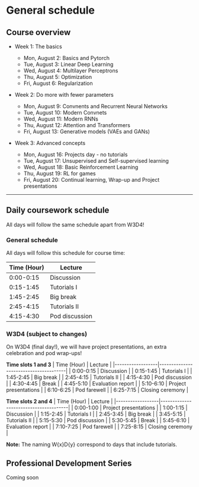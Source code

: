 # General schedule

## Course overview

* Week 1: The basics
    * Mon, August 2: Basics and Pytorch
    * Tue, August 3: Linear Deep Learning
    * Wed, August 4: Multilayer Perceptrons
    * Thu, August 5: Optimization
    * Fri, August 6: Regularization
     
* Week 2: Do more with fewer parameters
    * Mon, August 9: Convnents and Recurrent Neural Networks
    * Tue, August 10: Modern Convnets
    * Wed, August 11: Modern RNNs
    * Thu, August 12: Attention and Transformers
    * Fri, August 13: Generative models (VAEs and GANs)
    
* Week 3: Advanced concepts
    * Mon, August 16: Projects day -  no tutorials
    * Tue, August 17: Unsupervised and Self-supervised learning
    * Wed, August 18: Basic Reinforcement Learning
    * Thu, August 19: RL for games
    * Fri, August 20: Continual learning, Wrap-up and Project presentations
----

## Daily coursework schedule
All days will follow the same schedule apart from W3D4!

### General schedule
All days will follow this schedule for course time:
 
|    Time (Hour)   |    Lecture                            |
|------------------|---------------------------------------|
|    0:00-0:15     |    Discussion                         |
|    0:15-1:45     |    Tutorials I                        |
|    1:45-2:45     |    Big break                          |
|    2:45-4:15     |    Tutorials II                       |
|    4:15-4:30     |    Pod discussion                     |


### W3D4 (subject to changes)
On W3D4 (final day!), we will have project presentations, an extra celebration and pod wrap-ups!

**Time slots 1 and 3**
|    Time (Hour)   |    Lecture                            |
|------------------|---------------------------------------|
|    0:00-0:15     |    Discussion                         |
|    0:15-1:45     |    Tutorials I                        |
|    1:45-2:45     |    Big break                          |
|    2:45-4:15     |    Tutorials II                       |
|    4:15-4:30     |    Pod discussion                     |
|    4:30-4:45     |    Break                              |
|    4:45-5:10     |    Evaluation report                  |
|    5:10-6:10     |    Project presentations              |
|    6:10-6:25     |    Pod farewell                       |
|    6:25-7:15     |    Closing ceremony                   |

**Time slots 2 and 4**
|    Time (Hour)   |    Lecture                            |
|------------------|---------------------------------------|
|    0:00-1:00     |    Project presentations              |
|    1:00-1:15     |    Discussion                         |
|    1:15-2:45     |    Tutorials I                        |
|    2:45-3:45     |    Big break                          |
|    3:45-5:15     |    Tutorials II                       |
|    5:15-5:30     |    Pod discussion                     |
|    5:30-5:45     |    Break                              |
|    5:45-6:10     |    Evaluation report                  |
|    7:10-7:25     |    Pod farewell                       |
|    7:25-8:15     |    Closing ceremony                   |


**Note:** The naming W{x}D{y} correspond to days that include tutorials.

## Professional Development Series
Coming soon
